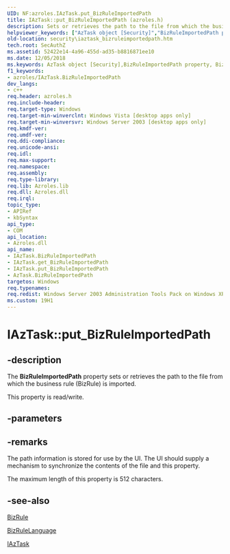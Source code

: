 ```yaml
---
UID: NF:azroles.IAzTask.put_BizRuleImportedPath
title: IAzTask::put_BizRuleImportedPath (azroles.h)
description: Sets or retrieves the path to the file from which the business rule (BizRule) is imported.helpviewer_keywords: ["AzTask object [Security]","BizRuleImportedPath property","BizRuleImportedPath property [Security]","BizRuleImportedPath property [Security]","AzTask object","BizRuleImportedPath property [Security]","IAzTask interface","IAzTask interface [Security]","BizRuleImportedPath property","IAzTask.BizRuleImportedPath","IAzTask.put_BizRuleImportedPath","IAzTask::BizRuleImportedPath","IAzTask::get_BizRuleImportedPath","IAzTask::put_BizRuleImportedPath","azroles/IAzTask::BizRuleImportedPath","azroles/IAzTask::get_BizRuleImportedPath","azroles/IAzTask::put_BizRuleImportedPath","put_BizRuleImportedPath","security.iaztask_bizruleimportedpath"]
old-location: security\iaztask_bizruleimportedpath.htm
tech.root: SecAuthZ
ms.assetid: 52422e14-4a96-455d-ad35-b8816871ee10
ms.date: 12/05/2018
ms.keywords: AzTask object [Security],BizRuleImportedPath property, BizRuleImportedPath property [Security], BizRuleImportedPath property [Security],AzTask object, BizRuleImportedPath property [Security],IAzTask interface, IAzTask interface [Security],BizRuleImportedPath property, IAzTask.BizRuleImportedPath, IAzTask.put_BizRuleImportedPath, IAzTask::BizRuleImportedPath, IAzTask::get_BizRuleImportedPath, IAzTask::put_BizRuleImportedPath, azroles/IAzTask::BizRuleImportedPath, azroles/IAzTask::get_BizRuleImportedPath, azroles/IAzTask::put_BizRuleImportedPath, put_BizRuleImportedPath, security.iaztask_bizruleimportedpath
f1_keywords:
- azroles/IAzTask.BizRuleImportedPath
dev_langs:
- c++
req.header: azroles.h
req.include-header: 
req.target-type: Windows
req.target-min-winverclnt: Windows Vista [desktop apps only]
req.target-min-winversvr: Windows Server 2003 [desktop apps only]
req.kmdf-ver: 
req.umdf-ver: 
req.ddi-compliance: 
req.unicode-ansi: 
req.idl: 
req.max-support: 
req.namespace: 
req.assembly: 
req.type-library: 
req.lib: Azroles.lib
req.dll: Azroles.dll
req.irql: 
topic_type:
- APIRef
- kbSyntax
api_type:
- COM
api_location:
- Azroles.dll
api_name:
- IAzTask.BizRuleImportedPath
- IAzTask.get_BizRuleImportedPath
- IAzTask.put_BizRuleImportedPath
- AzTask.BizRuleImportedPath
targetos: Windows
req.typenames: 
req.redist: Windows Server 2003 Administration Tools Pack on Windows XP
ms.custom: 19H1
---
```


# IAzTask::put_BizRuleImportedPath


## -description


The <b>BizRuleImportedPath</b> property sets or retrieves the path to the file from which the business rule (BizRule) is imported.

This property is read/write.


## -parameters


## -remarks



The path information is stored for use by the UI. The UI should supply a mechanism to synchronize the contents of the file and this property.

The maximum length of this property is 512 characters.




## -see-also




<a href="https://docs.microsoft.com/windows/desktop/api/azroles/nf-azroles-iaztask-get_bizrule">BizRule</a>



<a href="https://docs.microsoft.com/windows/desktop/api/azroles/nf-azroles-iaztask-get_bizrulelanguage">BizRuleLanguage</a>



<a href="https://docs.microsoft.com/windows/desktop/api/azroles/nn-azroles-iaztask">IAzTask</a>
 

 

